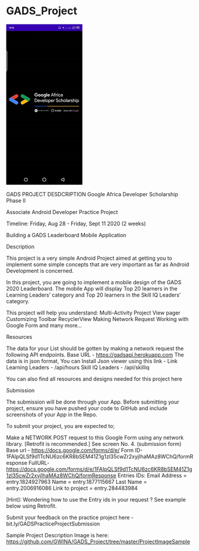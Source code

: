 # GADS_Project

![Image of Splash Screen](https://github.com/GWINA/GADS_Project/blob/master/MyOwnImage/splash_screen.jpeg)

GADS PROJECT DESDCRIPTION
Google Africa Developer Scholarship Phase II

Associate Android Developer Practice Project

Timeline: Friday, Aug 28 - Friday, Sept 11 2020 (2 weeks)

Building a GADS Leaderboard Mobile Application

Description

This project is a very simple Android Project aimed at getting you to implement some simple concepts that are very important as far as Android Development is concerned.

In this project, you are going to implement a mobile design of the GADS 2020 Leaderboard. The mobile App will display Top 20 learners in the Learning Leaders’ category and Top 20 learners in the Skill IQ Leaders’ category.

This project will help you understand: Multi-Activity Project View pager Customizing Toolbar RecyclerView Making Network Request Working with Google Form and many more...

Resources

The data for your List should be gotten by making a network request the following API endpoints. Base URL - https://gadsapi.herokuapp.com The data is in json format, You can Install Json viewer using this link - Link Learning Leaders - /api/hours Skill IQ Leaders - /api/skilliq

You can also find all resources and designs needed for this project here

Submission

The submission will be done through your App. Before submitting your project, ensure you have pushed your code to GitHub and include screenshots of your App in the Repo.

To submit your project, you are expected to;

Make a NETWORK POST request to this Google Form using any network library. [Retrofit is recommended.] See screen No. 4. (submission form) Base url - https://docs.google.com/forms/d/e/ Form ID-1FAIpQLSf9d1TcNU6zc6KR8bSEM41Z1g1zl35cwZr2xyjIhaMAz8WChQ/formResponse FullURL- https://docs.google.com/forms/d/e/1FAIpQLSf9d1TcNU6zc6KR8bSEM41Z1g1zl35cwZr2xyjIhaMAz8WChQ/formResponse Entries IDs: Email Address = entry.1824927963 Name = entry.1877115667 Last Name = entry.2006916086 Link to project = entry.284483984

[Hint]: Wondering how to use the Entry ids in your request ? See example below using Retrofit.

Submit your feedback on the practice project here - bit.ly/GADSPracticeProjectSubmission

Sample Project Description Image is here:  https://github.com/GWINA/GADS_Project/tree/master/ProjectImageSample
